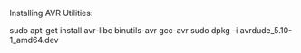 Installing AVR Utilities:

sudo apt-get install avr-libc binutils-avr gcc-avr
sudo dpkg -i avrdude_5.10-1_amd64.dev 
